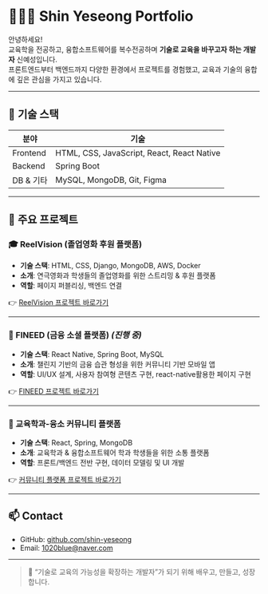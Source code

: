 # 👩🏻‍💻 Shin Yeseong Portfolio

안녕하세요!  
교육학을 전공하고, 융합소프트웨어를 복수전공하며 **기술로 교육을 바꾸고자 하는 개발자** 신예성입니다.  
프론트엔드부터 백엔드까지 다양한 환경에서 프로젝트를 경험했고, 교육과 기술의 융합에 깊은 관심을 가지고 있습니다.

---

## 🔧 기술 스택

| 분야 | 기술 |
|------|------|
| Frontend | HTML, CSS, JavaScript, React, React Native |
| Backend  | Spring Boot |
| DB & 기타 | MySQL, MongoDB, Git, Figma |

---

## 🌟 주요 프로젝트

### 🎓 ReelVision (졸업영화 후원 플랫폼)  
- **기술 스택**: HTML, CSS, Django, MongoDB, AWS, Docker  
- **소개**: 연극영화과 학생들의 졸업영화를 위한 스트리밍 & 후원 플랫폼  
- **역할**: 페이지 퍼블리싱, 백엔드 연결

👉 [ReelVision 프로젝트 바로가기](https://github.com/CSID-DGU/2024-2-OSSProj-likemovie-02)

---

### 💸 FINEED (금융 소셜 플랫폼) *(진행 중)*  
- **기술 스택**: React Native, Spring Boot, MySQL  
- **소개**: 챌린지 기반의 금융 습관 형성을 위한 커뮤니티 기반 모바일 앱  
- **역할**: UI/UX 설계, 사용자 참여형 콘텐츠 구현, react-native활용한 페이지 구현

👉 [FINEED 프로젝트 바로가기](https://github.com/CSID-DGU/2025-1-SCS4031-DevDumpling-S2)

---

### 🧩 교육학과-융소 커뮤니티 플랫폼  
- **기술 스택**: React, Spring, MongoDB  
- **소개**: 교육학과 & 융합소프트웨어 학과 학생들을 위한 소통 플랫폼  
- **역할**: 프론트/백엔드 전반 구현, 데이터 모델링 및 UI 개발

👉 [커뮤니티 플랫폼 프로젝트 바로가기](https://github.com/shin-yeseong/project_IF-CODE)

---

## 📫 Contact
- GitHub: [github.com/shin-yeseong](https://github.com/shin-yeseong)
- Email: 1020blue@naver.com

---

> 🌱 “기술로 교육의 가능성을 확장하는 개발자”가 되기 위해 배우고, 만들고, 성장합니다.
